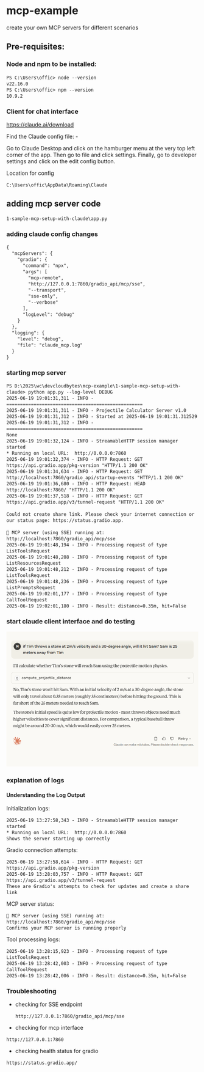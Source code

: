 # mcp-example
create your own MCP servers  for different scenarios



## Pre-requisites:

### Node and npm to be installed:

```text
PS C:\Users\offic> node --version
v22.16.0
PS C:\Users\offic> npm --version
10.9.2
```
### Client for chat interface  
https://claude.ai/download

Find the Claude config file: -

Go to Claude Desktop and click on the hamburger menu at the very top left corner of the app. Then go to file and click settings. Finally, go to developer settings and click on the edit config button.

Location for config
```
C:\Users\offic\AppData\Roaming\Claude

```

## adding mcp server code

```
1-sample-mcp-setup-with-claude\app.py
```

### adding claude config changes

```
{
  "mcpServers": {
    "gradio": {
      "command": "npx",
      "args": [
        "mcp-remote",
        "http://127.0.0.1:7860/gradio_api/mcp/sse",
        "--transport",
        "sse-only",
        "--verbose"
      ],
      "logLevel": "debug"
    }
  },
  "logging": {
    "level": "debug",
    "file": "claude_mcp.log"
  }
}
```

### starting mcp server

```
PS D:\2025\wc\devcloudbytes\mcp-example\1-sample-mcp-setup-with-claude> python app.py --log-level DEBUG
2025-06-19 19:01:31,311 - INFO - ==================================================
2025-06-19 19:01:31,311 - INFO - Projectile Calculator Server v1.0
2025-06-19 19:01:31,312 - INFO - Started at 2025-06-19 19:01:31.312529
2025-06-19 19:01:31,312 - INFO - ==================================================
None
2025-06-19 19:01:32,124 - INFO - StreamableHTTP session manager started
* Running on local URL:  http://0.0.0.0:7860
2025-06-19 19:01:32,374 - INFO - HTTP Request: GET https://api.gradio.app/pkg-version "HTTP/1.1 200 OK"
2025-06-19 19:01:34,634 - INFO - HTTP Request: GET http://localhost:7860/gradio_api/startup-events "HTTP/1.1 200 OK"
2025-06-19 19:01:36,680 - INFO - HTTP Request: HEAD http://localhost:7860/ "HTTP/1.1 200 OK"
2025-06-19 19:01:37,518 - INFO - HTTP Request: GET https://api.gradio.app/v3/tunnel-request "HTTP/1.1 200 OK"

Could not create share link. Please check your internet connection or our status page: https://status.gradio.app.

🔨 MCP server (using SSE) running at: http://localhost:7860/gradio_api/mcp/sse
2025-06-19 19:01:48,194 - INFO - Processing request of type ListToolsRequest
2025-06-19 19:01:48,208 - INFO - Processing request of type ListResourcesRequest
2025-06-19 19:01:48,212 - INFO - Processing request of type ListToolsRequest
2025-06-19 19:01:48,236 - INFO - Processing request of type ListPromptsRequest
2025-06-19 19:02:01,177 - INFO - Processing request of type CallToolRequest
2025-06-19 19:02:01,180 - INFO - Result: distance=0.35m, hit=False
```
### start claude client interface and do testing

![alt text](image.png)


### explanation of logs 

#### Understanding the Log Output

Initialization logs:
```
2025-06-19 13:27:58,343 - INFO - StreamableHTTP session manager started
* Running on local URL:  http://0.0.0.0:7860
Shows the server starting up correctly
```


Gradio connection attempts:

```
2025-06-19 13:27:58,614 - INFO - HTTP Request: GET https://api.gradio.app/pkg-version
2025-06-19 13:28:03,757 - INFO - HTTP Request: GET https://api.gradio.app/v3/tunnel-request
These are Gradio's attempts to check for updates and create a share link
```



MCP server status:
```
🔨 MCP server (using SSE) running at: http://localhost:7860/gradio_api/mcp/sse
Confirms your MCP server is running properly
```

Tool processing logs:

```
2025-06-19 13:28:15,923 - INFO - Processing request of type ListToolsRequest
2025-06-19 13:28:42,003 - INFO - Processing request of type CallToolRequest
2025-06-19 13:28:42,006 - INFO - Result: distance=0.35m, hit=False
```

### Troubleshooting

- checking for SSE endpoint
  ```
  http://127.0.0.1:7860/gradio_api/mcp/sse
  ```

- checking for mcp interface
```
http://127.0.0.1:7860
```

- checking health status for gradio
  
```
https://status.gradio.app/
```
